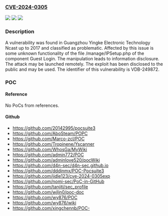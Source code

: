 ### [CVE-2024-0305](https://cve.mitre.org/cgi-bin/cvename.cgi?name=CVE-2024-0305)
![](https://img.shields.io/static/v1?label=Product&message=Ncast&color=blue)
![](https://img.shields.io/static/v1?label=Version&message=%3D%202017%20&color=brighgreen)
![](https://img.shields.io/static/v1?label=Vulnerability&message=CWE-200%20Information%20Disclosure&color=brighgreen)

### Description

A vulnerability was found in Guangzhou Yingke Electronic Technology Ncast up to 2017 and classified as problematic. Affected by this issue is some unknown functionality of the file /manage/IPSetup.php of the component Guest Login. The manipulation leads to information disclosure. The attack may be launched remotely. The exploit has been disclosed to the public and may be used. The identifier of this vulnerability is VDB-249872.

### POC

#### Reference
No PoCs from references.

#### Github
- https://github.com/20142995/pocsuite3
- https://github.com/AboSteam/POPC
- https://github.com/Marco-zcl/POC
- https://github.com/Tropinene/Yscanner
- https://github.com/WhosGa/MyWiki
- https://github.com/admin772/POC
- https://github.com/adminlove520/pocWiki
- https://github.com/d4n-sec/d4n-sec.github.io
- https://github.com/dddinmx/POC-Pocsuite3
- https://github.com/jidle123/cve-2024-0305exp
- https://github.com/nomi-sec/PoC-in-GitHub
- https://github.com/tanjiti/sec_profile
- https://github.com/wjlin0/poc-doc
- https://github.com/wy876/POC
- https://github.com/wy876/wiki
- https://github.com/xingchennb/POC-

